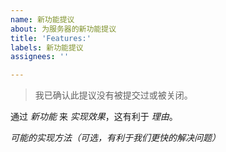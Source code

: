 ```yaml
---
name: 新功能提议
about: 为服务器的新功能提议
title: 'Features:'
labels: 新功能提议
assignees: ''

---
```


> 我已确认此提议没有被提交过或被关闭。

通过 *新功能* 来 *实现效果*，这有利于 *理由*。

*可能的实现方法（可选，有利于我们更快的解决问题）*
